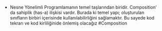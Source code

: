 * Nesne Yönelimli Programlamanın temel taşlarından biridir. Composition’ da sahiplik (has-a) ilişkisi vardır. Burada ki temel yapı; oluşturulan sınıfların birbiri içerisinde kullanılabilirliğini sağlamaktır. Bu sayede kod tekrarı ve kod kirliliğinide önlemiş olacağız #Composition

